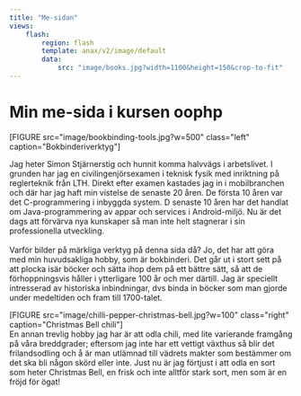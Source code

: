 ```yaml
---
title: "Me-sidan"
views:
    flash:
        region: flash
        template: anax/v2/image/default
        data:
            src: "image/books.jpg?width=1100&height=150&crop-to-fit"
---
```

Min me-sida i kursen oophp
=========================

[FIGURE src="image/bookbinding-tools.jpg?w=500" class="left" caption="Bokbinderiverktyg"]

Jag heter Simon Stjärnerstig och hunnit komma halvvägs i arbetslivet. I grunden har jag en civilingenjörsexamen i teknisk fysik med inriktning på reglerteknik från LTH. Direkt efter examen kastades jag in i mobilbranchen och där har jag haft min vistelse de senaste 20 åren. De första 10 åren var det C-programmering i inbyggda system. D senaste 10 åren har det handlat om Java-programmering av appar och services i Android-miljö. Nu är det dags att förvärva nya kunskaper så man inte helt stagnerar i sin professionella utveckling.
<br/>
<br/>
Varför bilder på märkliga verktyg på denna sida då? Jo, det har att göra med min huvudsakliga hobby, som är bokbinderi. Det går ut i stort sett på att plocka isär böcker och  sätta ihop dem på ett bättre sätt, så att de förhoppningsvis håller i ytterligare 100 år och mer därtill. Jag är speciellt intresserad av historiska inbindningar, dvs binda in böcker som man gjorde under medeltiden och fram till 1700-talet.

[FIGURE src="image/chilli-pepper-christmas-bell.jpg?w=100" class="right" caption="Christmas Bell chili"]
<br/>
En annan trevlig hobby jag har är att odla chili, med lite varierande framgång på våra breddgrader; eftersom jag inte har ett vettigt växthus så blir det frilandsodling och å är man utlämnad till vädrets makter som bestämmer om det ska bli någon skörd eller inte. Just nu är jag förtjust i att odla en sort som heter Christmas Bell, en frisk och inte alltför stark sort, men som är en fröjd för ögat!
